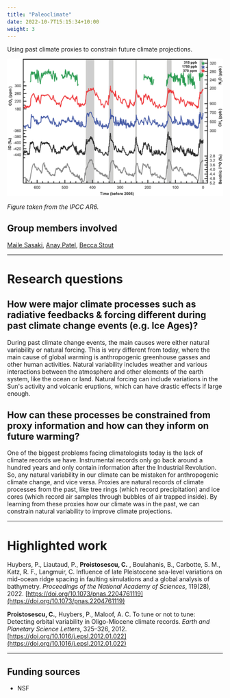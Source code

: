 ```yaml
---
title: "Paleoclimate"
date: 2022-10-7T15:15:34+10:00
weight: 3
---
```


Using past climate proxies to constrain future climate projections. 

![Paleo](/images/figures/paleo_figgy.jpeg)

_Figure taken from the IPCC AR6._

## Group members involved

[Maile Sasaki](https://cdds-at-uiuc.github.io/team/maile-sasaki/), [Anay Patel](https://cdds-at-uiuc.github.io/team/anay-patel/), [Becca Stout](https://cdds-at-uiuc.github.io/team/becca-stout/)

---

# Research questions

## How were major climate processes such as radiative feedbacks & forcing different during past climate change events (e.g. Ice Ages)?

During past climate change events, the main causes were either natural variability or natural forcing. This is very different from today, where the main cause of global warming is anthropogenic greenhouse gasses and other human activities. Natural variability includes weather and various interactions between the atmosphere and other elements of the earth system, like the ocean or land. Natural forcing can include variations in the Sun's activity and volcanic eruptions, which can have drastic effects if large enough.

## How can these processes be constrained from proxy information and how can they inform on future warming?

One of the biggest problems facing climatologists today is the lack of climate records we have. Instrumental records only go back around a hundred years and only contain information after the Industrial Revolution. So, any natural variability in our climate can be mistaken for anthropogenic climate change, and vice versa. Proxies are natural records of climate processes from the past, like tree rings (which record precipitation) and ice cores (which record air samples through bubbles of air trapped inside). By learning from these proxies how our climate was in the past, we can constrain natural variability to improve climate projections.

---

# Highlighted work

Huybers, P., Liautaud, P., **Proistosescu, C.** , Boulahanis, B.,  Carbotte, S. M., Katz, R. F., Langmuir, C. Influence of late Pleistocene sea-level variations on mid-ocean ridge spacing in faulting simulations and a global analysis of bathymetry. _Proceedings of the National Academy of Sciences_, 119(28), 2022. [https://doi.org/10.1073/pnas.2204761119](https://doi.org/10.1073/pnas.2204761119)

**Proistosescu, C.**, Huybers, P., Maloof, A. C. To tune or not to tune: Detecting orbital variability in Oligo-Miocene climate records. _Earth and Planetary Science Letters_, 325–326, 2012. [https://doi.org/10.1016/j.epsl.2012.01.022](https://doi.org/10.1016/j.epsl.2012.01.022)

---

## Funding sources
- NSF
